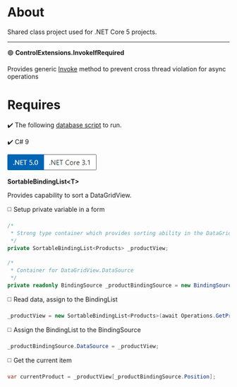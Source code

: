 ﻿# About

Shared class project used for .NET Core 5 projects.

--- 

:green_circle:  **ControlExtensions.InvokeIfRequired**

Provides generic [Invoke](https://docs.microsoft.com/en-us/dotnet/api/system.windows.forms.control.invoke?view=net-5.0) method to prevent cross thread violation for async operations



# Requires

:heavy_check_mark: The following [database script](https://gist.github.com/karenpayneoregon/9bdf1a7d5310ac1d562b2326d79d6038) to run.

:heavy_check_mark: C# 9

![net](assets/Versions.png)

**SortableBindingList&lt;T&gt;**

Provides capability to sort a DataGridView.

:white_medium_square: Setup private variable in a form

```csharp
/*
 * Strong type container which provides sorting ability in the DataGridView
 */
private SortableBindingList<Products> _productView;

/*
 * Container for DataGridView.DataSource
 */
private readonly BindingSource _productBindingSource = new BindingSource();

```

:white_medium_square: Read data, assign to the BindingList

```csharp
_productView = new SortableBindingList<Products>(await Operations.GetProducts(categoryIdentifier));
```

:white_medium_square: Assign the BindingList to the BindingSource

```csharp
_productBindingSource.DataSource = _productView;
```

:white_medium_square: Get the current item

```csharp
var currentProduct = _productView[_productBindingSource.Position];
```



